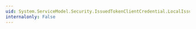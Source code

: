 ```yaml
---
uid: System.ServiceModel.Security.IssuedTokenClientCredential.LocalIssuerBinding
internalonly: False
---
```

